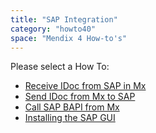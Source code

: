 ```yaml
---
title: "SAP Integration"
category: "howto40"
space: "Mendix 4 How-to's"
---
```

Please select a How To:

*   [Receive IDoc from SAP in Mx](receive-idoc-from-sap-in-mx)
*   [Send IDoc from Mx to SAP](send-idoc-from-mx-to-sap)
*   [Call SAP BAPI from Mx](call-sap-bapi-from-mx)
*   [Installing the SAP GUI](installing-the-sap-gui)